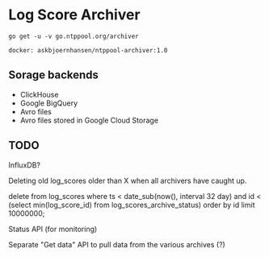 # Log Score Archiver

    go get -u -v go.ntppool.org/archiver

    docker: askbjoernhansen/ntppool-archiver:1.0

## Sorage backends

- ClickHouse
- Google BigQuery
- Avro files
- Avro files stored in Google Cloud Storage

## TODO

InfluxDB?

Deleting old log_scores older than X when all archivers have caught up.

delete
  from log_scores
  where
    ts < date_sub(now(), interval 32 day)
    and id < (select min(log_score_id) from log_scores_archive_status)
  order by id
  limit 10000000;

Status API (for monitoring)

Separate "Get data" API to pull data from the various archives (?)
